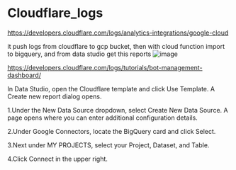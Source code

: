# Cloudflare_logs

https://developers.cloudflare.com/logs/analytics-integrations/google-cloud

it push logs from cloudflare to gcp bucket, then with cloud function import to bigquery, and from data studio get this reports
![image](https://user-images.githubusercontent.com/46847735/110076547-ac167f80-7daa-11eb-8443-d50ca2dfcc16.png)

https://developers.cloudflare.com/logs/tutorials/bot-management-dashboard/


In Data Studio, open the Cloudflare template and click Use Template. A Create new report dialog opens.

1.Under the New Data Source dropdown, select Create New Data Source. A page opens where you can enter additional configuration details.

2.Under Google Connectors, locate the BigQuery card and click Select.

3.Next under MY PROJECTS, select your Project, Dataset, and Table.

4.Click Connect in the upper right.
